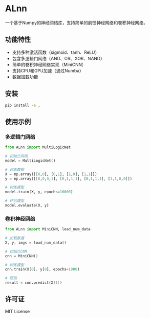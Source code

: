 # ALnn

一个基于Numpy的神经网络库，支持简单的前馈神经网络和卷积神经网络。

## 功能特性

- 支持多种激活函数（sigmoid、tanh、ReLU）
- 包含多逻辑门网络（AND、OR、XOR、NAND）
- 简单的卷积神经网络实现（MiniCNN）
- 支持CPU和GPU加速（通过Numba）
- 数据加载功能

## 安装

```bash
pip install -e .
```

## 使用示例

### 多逻辑门网络

```python
from ALnn import MultiLogicNet

# 初始化网络
model = MultiLogicNet()

# 训练数据
X = np.array([[0,0], [0,1], [1,0], [1,1]])
y = np.array([[0,0,0,1], [0,1,1,1], [0,1,1,1], [1,1,0,0]])

# 训练模型
model.train(X, y, epochs=10000)

# 评估模型
model.evaluate(X, y)
```

### 卷积神经网络

```python
from ALnn import MiniCNN, load_num_data

# 加载数据
X, y, imgs = load_num_data()

# 初始化CNN
cnn = MiniCNN()

# 训练模型
cnn.train(X[0], y[0], epochs=1000)

# 预测
result = cnn.predict(X[1])
```

## 许可证

MIT License